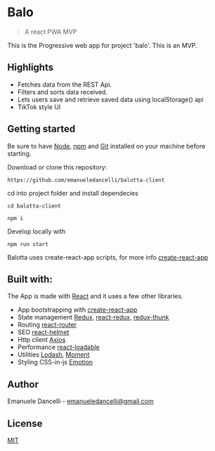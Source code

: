 # Balo

> A react PWA MVP

This is the Progressive web app for project 'balo'. This is an MVP.

## Highlights

- Fetches data from the REST Api.
- Filters and sorts data received.
- Lets users save and retrieve saved data using localStorage() api
- TikTok style UI

## Getting started

Be sure to have [Node](https://nodejs.org/en/), [npm](https://www.npmjs.com/) and [Git](https://git-scm.com/) installed on your machine before starting.

Download or clone this repository:

`https://github.com/emanueledancelli/balotta-client`

cd into project folder and install dependecies

`cd balotta-client`

`npm i`

Develop locally with

`npm run start`

Balotta uses create-react-app scripts, for more info [create-react-app](https://github.com/facebook/create-react-app)

## Built with:

The App is made with [React](https://reactjs.org/) and it uses a few other libraries.

- App bootstrapping with [create-react-app](https://github.com/facebook/create-react-app)
- State management [Redux](https://github.com/reduxjs/redux), [react-redux](https://github.com/reduxjs/react-redux), [redux-thunk](https://github.com/reduxjs/redux-thunk)
- Routing [react-router](https://github.com/ReactTraining/react-router)
- SEO [react-helmet](https://github.com/nfl/react-helmet)
- Http client [Axios](https://github.com/axios/axios)
- Performance [react-loadable](https://github.com/jamiebuilds/react-loadable)
- Utilities [Lodash](https://github.com/lodash/lodash), [Moment](https://github.com/moment/moment/)
- Styling CSS-in-js [Emotion](https://emotion.sh)

## Author

Emanuele Dancelli - emanueledancelli@gmail.com

## License

[MIT](https://mit-license.org/)
